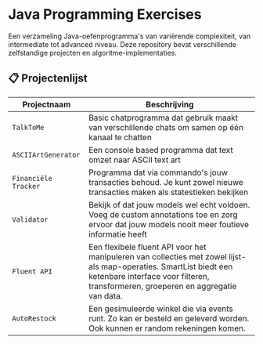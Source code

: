 # Java Programming Exercises

Een verzameling Java-oefenprogramma's van variërende complexiteit, van intermediate tot advanced niveau. Deze repository bevat verschillende zelfstandige projecten en algoritme-implementaties.

## 📋 Projectenlijst

| Projectnaam               | Beschrijving |
|---------------------------|--------------|
| `TalkToMe`                | Basic chatprogramma dat gebruik maakt van verschillende chats om samen op één kanaal te chatten |
| `ASCIIArtGenerator`       | Een console based programma dat text omzet naar ASCII text art |
| `Financiële Tracker`      | Programma dat via commando's jouw transacties behoud. Je kunt zowel nieuwe transacties maken als statestieken bekijken |
| `Validator`               | Bekijk of dat jouw models wel echt voldoen. Voeg de custom annotations toe en zorg ervoor dat jouw models nooit meer foutieve informatie heeft |
| `Fluent API`              | Een flexibele fluent API voor het manipuleren van collecties met zowel lijst- als map-operaties. SmartList biedt een ketenbare interface voor filteren, transformeren, groeperen en aggregatie van data. |
| `AutoRestock`             | Een gesimuleerde winkel die via events runt. Zo kan er besteld en geleverd worden. Ook kunnen er random rekeningen komen. |
